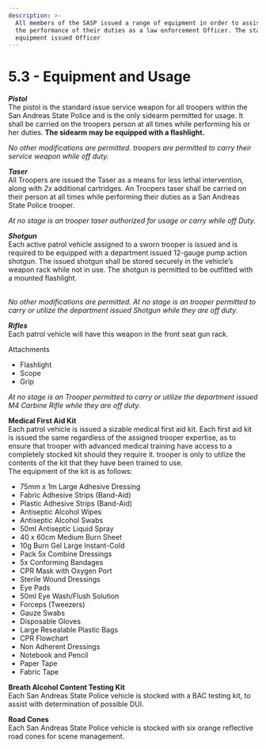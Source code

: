 ```yaml
---
description: >-
  All members of the SASP issued a range of equipment in order to assist them in
  the performance of their duties as a law enforcement Officer. The standard
  equipment issued Officer
---
```


# 5.3 - Equipment and Usage

_**Pistol**_\
The pistol is the standard issue service weapon for all troopers within the San Andreas State Police and is the only sidearm permitted for usage. It shall be carried on the troopers person at all times while performing his or her duties. **The sidearm may be equipped with a flashlight.**&#x20;

_No other modifications are permitted. troopers are permitted to carry their service weapon while off duty._

_**Taser**_\
All Troopers are issued the Taser as a means for less lethal intervention, along with _2x_ additional cartridges. An Troopers taser shall be carried on their person at all times while performing their duties as a San Andreas State Police trooper.&#x20;

_At no stage is an trooper taser authorized for usage or carry while off Duty._

_**Shotgun**_\
Each active patrol vehicle assigned to a sworn trooper is issued and is required to be equipped with a department issued 12-gauge pump action shotgun. The issued shotgun shall be stored securely in the vehicle’s weapon rack while not in use. The shotgun is permitted to be outfitted with a mounted flashlight.

\
_No other modifications are permitted. At no stage is an trooper permitted to carry or utilize the department issued Shotgun while they are off duty._

_**Rifles**_\
Each patrol vehicle will have this weapon in the front seat gun rack.

Attachments

* Flashlight
* Scope
* Grip

_At no stage is an Trooper permitted to carry or utilize the department issued M4 Carbine Rifle while they are off duty._

**Medical First Aid Kit**\
Each patrol vehicle is issued a sizable medical first aid kit. Each first aid kit is issued the same regardless of the assigned trooper expertise, as to ensure that trooper with advanced medical training have access to a completely stocked kit should they require it. trooper is only to utilize the contents of the kit that they have been trained to use.\
The equipment of the kit is as follows:

* 75mm x 1m Large Adhesive Dressing
* Fabric Adhesive Strips (Band-Aid)
* Plastic Adhesive Strips (Band-Aid)
* Antiseptic Alcohol Wipes
* Antiseptic Alcohol Swabs
* 50ml Antiseptic Liquid Spray
* 40 x 60cm Medium Burn Sheet
* 10g Burn Gel Large Instant-Cold
* Pack 5x Combine Dressings
* 5x Conforming Bandages
* CPR Mask with Oxygen Port
* Sterile Wound Dressings
* Eye Pads
* 50ml Eye Wash/Flush Solution
* Forceps (Tweezers)
* Gauze Swabs
* Disposable Gloves
* Large Resealable Plastic Bags
* CPR Flowchart
* Non Adherent Dressings
* Notebook and Pencil
* Paper Tape
* Fabric Tape

**Breath Alcohol Content Testing Kit**\
Each San Andreas State Police vehicle is stocked with a BAC testing kit, to assist with determination of possible DUI.

**Road Cones**\
Each San Andreas State Police vehicle is stocked with six orange reflective road cones for scene management.

